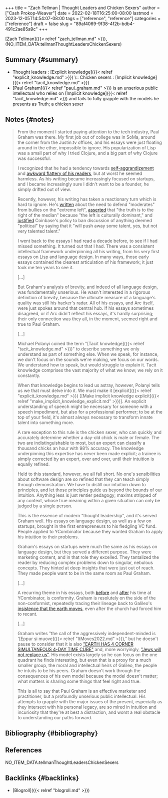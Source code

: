 +++
title = "Zach Tellman | Thought Leaders and Chicken Sexers"
author = ["Cash Prokop-Weaver"]
date = 2022-02-18T16:25:00-08:00
lastmod = 2023-12-05T14:54:07-08:00
tags = ["reference", "reference"]
categories = ["reference"]
draft = false
slug = "89af4069-9f38-4f2b-bdb4-491c2ae85a9c"
+++

[Zach Tellman]({{< relref "zach_tellman.md" >}}), (NO_ITEM_DATA:tellmanThoughtLeadersChickenSexers)


## Summary {#summary}

-   Thought leaders : [Explicit knowledge]({{< relref "explicit_knowledge.md" >}}) \\:: Chicken sexers : [Implicit knowledge]({{< relref "tacit_knowledge.md" >}})
-   [Paul Graham]({{< relref "paul_graham.md" >}}) is an unserious public intellectual who relies on [Implicit knowledge]({{< relref "tacit_knowledge.md" >}}) and fails to fully grapple with the models he presents as Truth; a chicken sexer


## Notes {#notes}

> From the moment I started paying attention to the tech industry, Paul Graham was there. My first job out of college was in SoMa, around the corner from the Justin.tv offices, and his essays were just floating around in the ether, impossible to ignore. His popularization of Lisp was a small part of why I tried Clojure, and a big part of why Clojure was successful.
>
> I recognized that he had a tendency towards [self-aggrandizement](http://www.paulgraham.com/avg.html) and [awkward flattery of his readers](http://www.paulgraham.com/nerds.html), but at worst he seemed harmless. As his writing became increasingly focused on startups, and I became increasingly sure I didn't want to be a founder, he simply drifted out of view.
>
> Recently, however, his writing has taken a reactionary turn which is hard to ignore. He's [written](http://www.paulgraham.com/mod.html) about the need to defend "moderates" from bullies on the "extreme left", [asserted](https://twitter.com/paulg/status/1334441961147822081) that "the truth is to the right of the median" because "the left is culturally dominant," and [justified](https://pbs.twimg.com/media/EjGX2-bU4AAWkUX?format=jpg&name=medium) Coinbase's policy to ban discussion of anything deemed "political" by saying that it "will push away some talent, yes, but not very talented talent."
>
> I went back to the essays I had read a decade before, to see if I had missed something. It turned out that I had. There was a consistent intellectual framework underpinning all his writing, from his very first essays on Lisp and language design. In many ways, those early essays contained the clearest articulation of his framework; it just took me ten years to see it.
>
> [...]
>
> But Graham's analysis of brevity, and indeed of all language design, was fundamentally unserious. He wasn't interested in a rigorous definition of brevity, because the ultimate measure of a language's quality was still his hacker's radar. All of his essays, and Arc itself, were just spokes around that central hub. If his essays sometimes disagreed, or if Arc didn't reflect his essays, it's hardly surprising; their only connection was they all, in the moment, seemed right and true to Paul Graham.
>
> [...]
>
> Michael Polanyi coined the term "[Tacit knowledge]({{< relref "tacit_knowledge.md" >}})" to describe something we only understand as part of something else. When we speak, for instance, we don't focus on the sounds we're making, we focus on our words. We understand how to speak, but would struggle to explain it. Tacit knowledge comprises the vast majority of what we know; we rely on it constantly.
>
> When that knowledge begins to lead us astray, however, Polanyi tells us we that must delve into it. We must make it [explicit]({{< relref "explicit_knowledge.md" >}}) [[Make implicit knowledge explicit]({{< relref "make_implicit_knowledge_explicit.md" >}})]. An explicit understanding of speech might be necessary for someone with a speech impediment, but also for a professional performer; to be at the top of your field, it's almost always necessary to transform innate talent into something more.
>
> A rare exception to this rule is the chicken sexer, who can quickly and accurately determine whether a day-old chick is male or female. The two are indistinguishable to most, but an expert can classify a thousand chicks an hour with 98% accuracy. The knowledge underpinning this expertise has never been made explicit; a trainee is simply corrected by an expert, over and over, until their intuition is equally refined.
>
> Held to this standard, however, we all fall short. No one's sensibilities about software design are so refined that they can teach simply through demonstration. We have to distill our intuition down to principles, and let those principles guide us beyond the bounds of our intuition. Anything less is just rentier pedagogy; maxims stripped of any context, whose true meaning within a given situation can only be judged by a single person.
>
> This is the essence of modern "thought leadership", and it's served Graham well. His essays on language design, as well as a few on startups, brought in the first entrepreneurs to his fledgling VC fund. People applied to YCombinator because they wanted Graham to apply his intuition to their problems.
>
> Graham's essays on startups were much the same as his essays on language design, but they served a different purpose. They were marketing content, and in that role they excelled. They tantalized the reader by reducing complex problems down to singular, nebulous concepts. They hinted at deep insights that were just out of reach. They made people want to be in the same room as Paul Graham.
>
> [...]
>
> A recurring theme in his essays, both [before](http://www.paulgraham.com/say.html) and [after](http://www.paulgraham.com/conformism.html) his time at YCombinator, is conformity. Graham is resolutely on the side of the non-conformist, repeatedly tracing their lineage back to Galileo's [insistence that the earth moves](https://en.wikipedia.org/wiki/And_yet_it_moves), even after the church had forced him to recant.
>
> [...]
>
> Graham writes "the call of the aggressively independent-minded is '[Eppur si muove]({{< relref "ItMoves2022.md" >}})," but he doesn't pause to consider that it is also ["EARTH HAS 4 CORNER SIMULTANEOUS 4-DAY TIME CUBE"](https://timecube.2enp.com/) and, more worryingly, ["Jews will not replace us"](https://en.wikipedia.org/wiki/White_genocide_conspiracy_theory). His model exists largely so he can focus on the one quadrant he finds interesting, but even that is a proxy for a much smaller group, the moral and intellectual heirs of Galileo, the people he intuits to be his peers. Graham doesn't work through the consequences of his own model because the model doesn't matter; what matters is sharing some things that feel right and true.
>
> This is all to say that Paul Graham is an effective marketer and practitioner, but a profoundly unserious public intellectual. His attempts to grapple with the major issues of the present, especially as they intersect with his personal legacy, are so mired in intuition and incuriosity that they're at best a distraction, and worst a real obstacle to understanding our paths forward.


## Bibliography {#bibliography}

## References

<style>.csl-entry{text-indent: -1.5em; margin-left: 1.5em;}</style><div class="csl-bib-body">
  <div class="csl-entry">NO_ITEM_DATA:tellmanThoughtLeadersChickenSexers</div>
</div>


## Backlinks {#backlinks}

-   [Blogroll]({{< relref "blogroll.md" >}})

